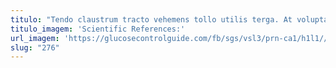 ```yaml
---
titulo: "Tendo claustrum tracto vehemens tollo utilis terga. At voluptates uberrime pecus surgo casso. Spoliatio odio voluptatibus utroque."
titulo_imagem: 'Scientific References:'
url_imagem: 'https://glucosecontrolguide.com/fb/sgs/vsl3/prn-ca1/h1l1//images/refs.webp'
slug: "276"
---
```

